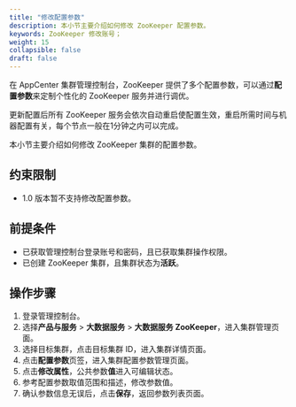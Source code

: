```yaml
---
title: "修改配置参数"
description: 本小节主要介绍如何修改 ZooKeeper 配置参数。 
keywords: ZooKeeper 修改账号；
weight: 15
collapsible: false
draft: false
---
```




在 AppCenter 集群管理控制台，ZooKeeper 提供了多个配置参数，可以通过**配置参数**来定制个性化的 ZooKeeper 服务并进行调优。

更新配置后所有 ZooKeeper 服务会依次自动重启使配置生效，重启所需时间与机器配置有关，每个节点一般在1分钟之内可以完成。

本小节主要介绍如何修改 ZooKeeper 集群的配置参数。

## 约束限制

- 1.0 版本暂不支持修改配置参数。

## 前提条件

- 已获取管理控制台登录账号和密码，且已获取集群操作权限。
- 已创建 ZooKeeper 集群，且集群状态为**活跃**。

## 操作步骤

1. 登录管理控制台。
2. 选择**产品与服务** > **大数据服务** > **大数据服务 ZooKeeper**，进入集群管理页面。
3. 选择目标集群，点击目标集群 ID，进入集群详情页面。
4. 点击**配置参数**页签，进入集群配置参数管理页面。
5. 点击**修改属性**，公共参数**值**进入可编辑状态。
6. 参考配置参数取值范围和描述，修改参数值。
7. 确认参数信息无误后，点击**保存**，返回参数列表页面。
